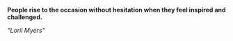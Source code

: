 **People rise to the occasion without hesitation when they feel inspired and challenged.**

*"Lorii Myers"*
